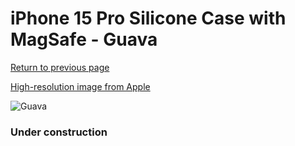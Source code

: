 # iPhone 15 Pro Silicone Case with MagSafe - Guava

[Return to previous page](/iphone_15)

[High-resolution image from Apple](https://store.storeimages.cdn-apple.com/8756/as-images.apple.com/is/MT1G3?wid=4500&hei=4500&fmt=png)

<div style="width: 384px"><img src="/everysource/MT1G3.png" alt="Guava"></div>

### Under construction
